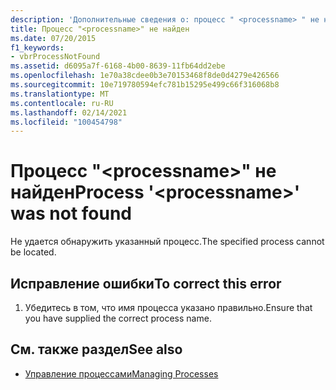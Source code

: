 ```yaml
---
description: 'Дополнительные сведения о: процесс " <processname> " не найден'
title: Процесс "<processname>" не найден
ms.date: 07/20/2015
f1_keywords:
- vbrProcessNotFound
ms.assetid: d6095a7f-6168-4b00-8639-11fb64dd2ebe
ms.openlocfilehash: 1e70a38cdee0b3e70153468f8de0d4279e426566
ms.sourcegitcommit: 10e719780594efc781b15295e499c66f316068b8
ms.translationtype: MT
ms.contentlocale: ru-RU
ms.lasthandoff: 02/14/2021
ms.locfileid: "100454798"
---
```

# <a name="process-processname-was-not-found"></a><span data-ttu-id="63c86-103">Процесс "\<processname>" не найден</span><span class="sxs-lookup"><span data-stu-id="63c86-103">Process '\<processname>' was not found</span></span>

<span data-ttu-id="63c86-104">Не удается обнаружить указанный процесс.</span><span class="sxs-lookup"><span data-stu-id="63c86-104">The specified process cannot be located.</span></span>  
  
## <a name="to-correct-this-error"></a><span data-ttu-id="63c86-105">Исправление ошибки</span><span class="sxs-lookup"><span data-stu-id="63c86-105">To correct this error</span></span>  
  
1. <span data-ttu-id="63c86-106">Убедитесь в том, что имя процесса указано правильно.</span><span class="sxs-lookup"><span data-stu-id="63c86-106">Ensure that you have supplied the correct process name.</span></span>  
  
## <a name="see-also"></a><span data-ttu-id="63c86-107">См. также раздел</span><span class="sxs-lookup"><span data-stu-id="63c86-107">See also</span></span>

- <span data-ttu-id="63c86-108">[Управление процессами](/previous-versions/visualstudio/visual-studio-2008/z63bbakd(v=vs.90))</span><span class="sxs-lookup"><span data-stu-id="63c86-108">[Managing Processes](/previous-versions/visualstudio/visual-studio-2008/z63bbakd(v=vs.90))</span></span>
